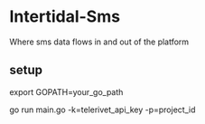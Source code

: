 Intertidal-Sms
==========

Where sms data flows in and out of the platform

## setup

export GOPATH=your_go_path

go run main.go -k=telerivet_api_key -p=project_id
